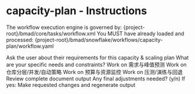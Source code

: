 # capacity-plan - Instructions

<critical>The workflow execution engine is governed by: {project-root}/bmad/core/tasks/workflow.xml</critical>
<critical>You MUST have already loaded and processed: {project-root}/bmad/snowflake/workflows/capacity-plan/workflow.yaml</critical>

<workflow>

<step n="1" goal="Understand Requirements">
<action>Ask the user about their requirements for this capacity & scaling plan</action>
<ask>What are your specific needs and constraints?</ask>
</step>

<step n="2" goal="需求与峰值预测">
<action>Work on 需求与峰值预测</action>
<template-output section="demand"/>
</step>

<step n="3" goal="仓库分层/并发/自动策略">
<action>Work on 仓库分层/并发/自动策略</action>
<template-output section="warehouse"/>
</step>

<step n="4" goal="预算与资源监控">
<action>Work on 预算与资源监控</action>
<template-output section="budgets"/>
</step>

<step n="5" goal="压测/演练与回退">
<action>Work on 压测/演练与回退</action>
<template-output section="drills"/>
</step>

<step n="6" goal="Review and Finalize">
<action>Review complete document output</action>
<ask>Any final adjustments needed? (y/n)</ask>
<check>If yes:</check>
  <action>Make requested changes and regenerate output</action>
</step>

</workflow>
